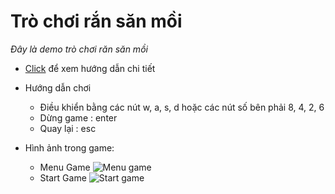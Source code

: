 # Trò chơi rắn săn mồi

*_Đây là demo trò chơi răn săn mồi_*

 - [Click](https://www.youtube.com/watch?v=ScYWTDtJKgo&t=21s) để xem hướng dẫn chi tiết  

- Hướng dẫn chơi
  - Điều khiển bằng các nút w, a, s, d hoặc các nút số bên phải 8, 4, 2, 6
  - Dừng game : enter
  - Quay lại : esc

- Hình ảnh trong game:
    - Menu Game
    ![Menu game](https://raw.githubusercontent.com/sunny-THS/Programming_language/master/C_language/game/snakeGame/img/menuGame.PNG)
    - Start Game
    ![Start game](https://raw.githubusercontent.com/sunny-THS/Programming_language/master/C_language/game/snakeGame/img/startGame.PNG)
